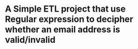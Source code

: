 # A Simple ETL project that use Regular expression to decipher whether an email address is valid/invalid
